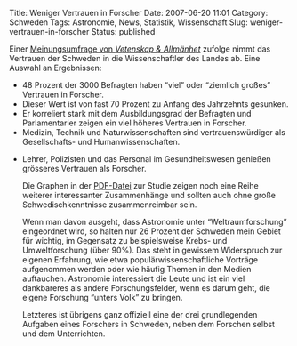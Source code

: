 Title: Weniger Vertrauen in Forscher
Date: 2007-06-20 11:01
Category: Schweden
Tags: Astronomie, News, Statistik, Wissenschaft
Slug: weniger-vertrauen-in-forscher
Status: published

Einer [Meinungsumfrage von *Vetenskap &
Allmänhet*](http://www.v-a.se/artiklar/fortsatt_forsvagat_fortroende_for_forskning-2/)
zufolge nimmt das Vertrauen der Schweden in die Wissenschaftler des
Landes ab. Eine Auswahl an Ergebnissen:

-   48 Prozent der 3000 Befragten haben “viel” oder “ziemlich großes”
    Vertrauen in Forscher.
-   Dieser Wert ist von fast 70 Prozent zu Anfang des Jahrzehnts
    gesunken.
-   Er korreliert stark mit dem Ausbildungsgrad der Befragten und
    Parlamentarier zeigen ein viel höheres Vertrauen in Forscher.
-   Medizin, Technik und Naturwissenschaften sind vertrauenswürdiger als
    Gesellschafts- und Humanwissenschaften.

<ul>
<li>
Lehrer, Polizisten und das Personal im Gesundheitswesen genießen
grösseres Vertrauen als Forscher.

Die Graphen in der
[PDF-Datei](http://www.v-a.se/dokument/allmanheten/vetenskapen_i_samhallet_resultat_fran_som_2006/download/)
zur Studie zeigen noch eine Reihe weiterer interessanter Zusammenhänge
und sollten auch ohne große Schwedischkenntnisse zusammenreimbar sein.

Wenn man davon ausgeht, dass Astronomie unter “Weltraumforschung”
eingeordnet wird, so halten nur 26 Prozent der Schweden mein Gebiet für
wichtig, im Gegensatz zu beispielsweise Krebs- und Umweltforschung (über
90%). Das steht in gewissem Widerspruch zur eigenen Erfahrung, wie etwa
populärwissenschaftliche Vorträge aufgenommen werden oder wie häufig
Themen in den Medien auftauchen. Astronomie interessiert die Leute und
ist ein viel dankbareres als andere Forschungsfelder, wenn es darum
geht, die eigene Forschung “unters Volk” zu bringen.

Letzteres ist übrigens ganz offiziell eine der drei grundlegenden
Aufgaben eines Forschers in Schweden, neben dem Forschen selbst und dem
Unterrichten.

